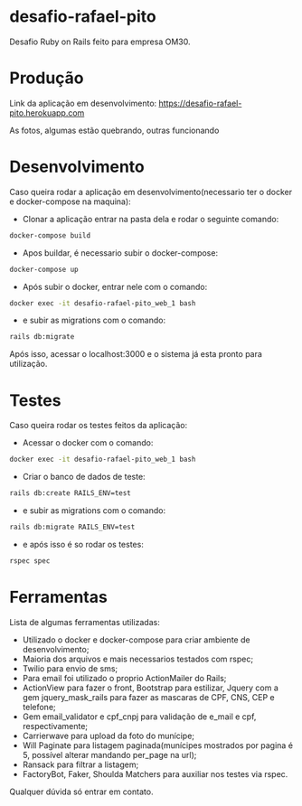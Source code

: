 # desafio-rafael-pito
Desafio Ruby on Rails feito para empresa OM30.

# Produção
Link da aplicação em desenvolvimento: https://desafio-rafael-pito.herokuapp.com

As fotos, algumas estão quebrando, outras funcionando

# Desenvolvimento
Caso queira rodar a aplicação em desenvolvimento(necessario ter o docker e docker-compose na maquina):
- Clonar a aplicação entrar na pasta dela e rodar o seguinte comando:
```sh
docker-compose build
```
- Apos buildar, é necessario subir o docker-compose:
```sh
docker-compose up
```
- Após subir o docker, entrar nele com o comando:
```sh
docker exec -it desafio-rafael-pito_web_1 bash
```
- e subir as migrations com o comando:
```sh
rails db:migrate
```

Após isso, acessar o localhost:3000 e o sistema já esta pronto para utilização.

# Testes
Caso queira rodar os testes feitos da aplicação:
- Acessar o docker com o comando:
```sh
docker exec -it desafio-rafael-pito_web_1 bash
```
- Criar o banco de dados de teste:
```sh
rails db:create RAILS_ENV=test
```
- e subir as migrations com o comando:
```sh
rails db:migrate RAILS_ENV=test
```
- e após isso é so rodar os testes:
```sh
rspec spec
```

# Ferramentas

Lista de algumas ferramentas utilizadas:
- Utilizado o docker e docker-compose para criar ambiente de desenvolvimento;
- Maioria dos arquivos e mais necessarios testados com rspec;
- Twilio para envio de sms;
- Para email foi utilizado o proprio ActionMailer do Rails;
- ActionView para fazer o front, Bootstrap para estilizar, Jquery com a gem jquery_mask_rails para fazer as mascaras de CPF, CNS, CEP e telefone;
- Gem email_validator e cpf_cnpj para validação de e_mail e cpf, respectivamente;
- Carrierwave para upload da foto do munícipe;
- Will Paginate para listagem paginada(munícipes mostrados por pagina é 5, possível alterar mandando per_page na url);
- Ransack para filtrar a listagem;
- FactoryBot, Faker, Shoulda Matchers para auxiliar nos testes via rspec.

Qualquer dúvida só entrar em contato.
